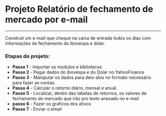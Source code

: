 # Projeto Relatório de fechamento de mercado por e-mail
---

Construit um e-mail que cheque na caixa de entrada  todos os dias com informações de fechamento do Ibovespa e dolar.

### Etapas do projeto:

- **Passo 1** - Importar os modulos e bibliotecas
- **Passo 2** - Pegar dados do Ibovespa  e do Dolar  no YahooFinance
- **Passo 3** - Manipular os dados  para  deix-aĺos no formato  necessário  para  fazer  as contas.
- **Passo 4** - Calcular o retorno diário, mensal  e anual.
- **Passo 5** - Localizar, dentro das tabelas  de retornos, os valores de fechamento  de mercado que irão  pro texto anexado  no e-mail
- **passo 6** - Fazer os graficos dos ativos
- **Passo 7** - Enviar  o email